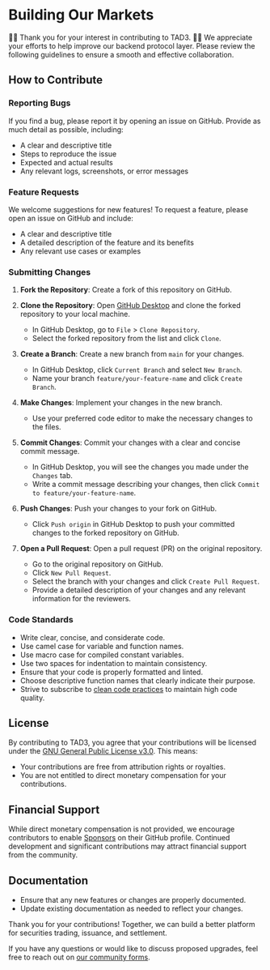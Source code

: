 # Building Our Markets

👏🏽 Thank you for your interest in contributing to TAD3. 🤝🏼 We appreciate your efforts to help improve our backend protocol layer. Please review the following guidelines to ensure a smooth and effective collaboration.


## How to Contribute

### Reporting Bugs

If you find a bug, please report it by opening an issue on GitHub. Provide as much detail as possible, including:
- A clear and descriptive title
- Steps to reproduce the issue
- Expected and actual results
- Any relevant logs, screenshots, or error messages


### Feature Requests

We welcome suggestions for new features! To request a feature, please open an issue on GitHub and include:
- A clear and descriptive title
- A detailed description of the feature and its benefits
- Any relevant use cases or examples


### Submitting Changes

1. **Fork the Repository**: Create a fork of this repository on GitHub.
2. **Clone the Repository**: Open [GitHub Desktop](https://desktop.github.com/) and clone the forked repository to your local machine.
    - In GitHub Desktop, go to `File` > `Clone Repository`.
    - Select the forked repository from the list and click `Clone`.

3. **Create a Branch**: Create a new branch from `main` for your changes.
    - In GitHub Desktop, click `Current Branch` and select `New Branch`.
    - Name your branch `feature/your-feature-name` and click `Create Branch`.

4. **Make Changes**: Implement your changes in the new branch.
    - Use your preferred code editor to make the necessary changes to the files.

5. **Commit Changes**: Commit your changes with a clear and concise commit message.
    - In GitHub Desktop, you will see the changes you made under the `Changes` tab.
    - Write a commit message describing your changes, then click `Commit to feature/your-feature-name`.

6. **Push Changes**: Push your changes to your fork on GitHub.
    - Click `Push origin` in GitHub Desktop to push your committed changes to the forked repository on GitHub.

7. **Open a Pull Request**: Open a pull request (PR) on the original repository.
    - Go to the original repository on GitHub.
    - Click `New Pull Request`.
    - Select the branch with your changes and click `Create Pull Request`.
    - Provide a detailed description of your changes and any relevant information for the reviewers.


### Code Standards

- Write clear, concise, and considerate code.
- Use camel case for variable and function names.
- Use macro case for compiled constant variables.
- Use two spaces for indentation to maintain consistency.
- Ensure that your code is properly formatted and linted.
- Choose descriptive function names that clearly indicate their purpose.
- Strive to subscribe to [clean code practices](https://www.youtube.com/playlist?list=PLwAjnlpkQEft41G-GvHAKnh_CkaEKFawh) to maintain high code quality.


## License

By contributing to TAD3, you agree that your contributions will be licensed under the [GNU General Public License v3.0](LICENSE.md). This means:
- Your contributions are free from attribution rights or royalties.
- You are not entitled to direct monetary compensation for your contributions.


## Financial Support

While direct monetary compensation is not provided, we encourage contributors to enable [Sponsors](https://github.com/sponsors/accounts) on their GitHub profile. Continued development and significant contributions may attract financial support from the community.


<!-- ## Code of Conduct

Please note that we adhere to a [Code of Conduct](CODE_OF_CONDUCT.md) in all interactions. We expect all contributors to abide by its terms to create a welcoming and inclusive environment for everyone.

TODO: Make code of conduct, revise contributing for industry best practices as needed

-->

## Documentation

- Ensure that any new features or changes are properly documented.
- Update existing documentation as needed to reflect your changes.
<!-- - Corresponding documentation contributions enable check compliance, more on that here TODO 


### Reviewing Pull Requests

- Be respectful and constructive when reviewing pull requests from others.
- Provide clear feedback and suggestions for improvement.
- Test the changes locally if possible and report any issues. <-- TODO: provide unites suit based on historic data, simplify debug issuer resolution to CIK 1984803

-->

Thank you for your contributions! Together, we can build a better platform for securities trading, issuance, and settlement.

If you have any questions or would like to discuss proposed upgrades, feel free to reach out on [our community forms](https://join.jfwooten4.com).
